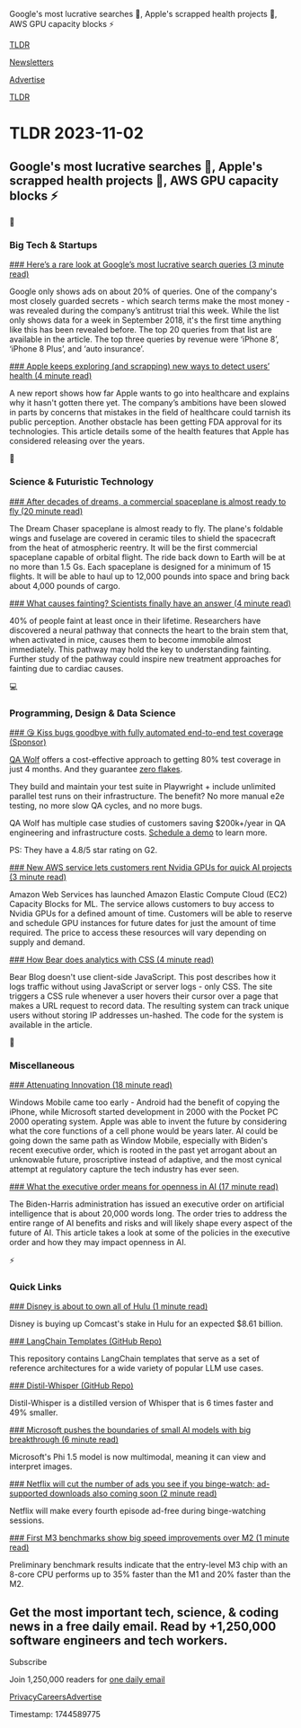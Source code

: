 Google's most lucrative searches 🔎, Apple's scrapped health projects 🏥, AWS GPU capacity blocks ⚡

[TLDR](/)

[Newsletters](/newsletters)

[Advertise](https://advertise.tldr.tech/)

[TLDR](/)

# TLDR 2023-11-02

## Google's most lucrative searches 🔎, Apple's scrapped health projects 🏥, AWS GPU capacity blocks ⚡

📱

### Big Tech & Startups

[### Here’s a rare look at Google’s most lucrative search queries (3 minute read)](https://www.theverge.com/2023/11/1/23941766/google-antitrust-trial-search-queries-ad-money?utm_source=tldrnewsletter)

Google only shows ads on about 20% of queries. One of the company's most closely guarded secrets - which search terms make the most money - was revealed during the company’s antitrust trial this week. While the list only shows data for a week in September 2018, it's the first time anything like this has been revealed before. The top 20 queries from that list are available in the article. The top three queries by revenue were ‘iPhone 8’, ‘iPhone 8 Plus’, and ‘auto insurance’.

[### Apple keeps exploring (and scrapping) new ways to detect users’ health (4 minute read)](https://www.theverge.com/2023/11/1/23941627/apple-watch-healthcare-clinics-health-app-iphone-airpods?utm_source=tldrnewsletter)

A new report shows how far Apple wants to go into healthcare and explains why it hasn't gotten there yet. The company’s ambitions have been slowed in parts by concerns that mistakes in the field of healthcare could tarnish its public perception. Another obstacle has been getting FDA approval for its technologies. This article details some of the health features that Apple has considered releasing over the years.

🚀

### Science & Futuristic Technology

[### After decades of dreams, a commercial spaceplane is almost ready to fly (20 minute read)](https://arstechnica.com/space/2023/11/after-decades-of-dreams-a-commercial-spaceplane-is-almost-ready-to-fly/?utm_source=tldrnewsletter)

The Dream Chaser spaceplane is almost ready to fly. The plane's foldable wings and fuselage are covered in ceramic tiles to shield the spacecraft from the heat of atmospheric reentry. It will be the first commercial spaceplane capable of orbital flight. The ride back down to Earth will be at no more than 1.5 Gs. Each spaceplane is designed for a minimum of 15 flights. It will be able to haul up to 12,000 pounds into space and bring back about 4,000 pounds of cargo.

[### What causes fainting? Scientists finally have an answer (4 minute read)](https://www.nature.com/articles/d41586-023-03450-3?utm_source=tldrnewsletter)

40% of people faint at least once in their lifetime. Researchers have discovered a neural pathway that connects the heart to the brain stem that, when activated in mice, causes them to become immobile almost immediately. This pathway may hold the key to understanding fainting. Further study of the pathway could inspire new treatment approaches for fainting due to cardiac causes.

💻

### Programming, Design & Data Science

[### 😘 Kiss bugs goodbye with fully automated end-to-end test coverage (Sponsor)](https://www.qawolf.com/?utm_campaign=Kissbugsgoodbye11022023&amp;utm_source=tldr&amp;utm_medium=newsletter)

[QA Wolf](https://www.qawolf.com/?utm_campaign=Kissbugsgoodbye11022023&utm_source=tldr&utm_medium=newsletter) offers a cost-effective approach to getting 80% test coverage in just 4 months. And they guarantee [zero flakes](https://www.qawolf.com/?utm_campaign=Kissbugsgoodbye11022023&utm_source=tldr&utm_medium=newsletter).

They build and maintain your test suite in Playwright + include unlimited parallel test runs on their infrastructure. The benefit? No more manual e2e testing, no more slow QA cycles, and no more bugs.

QA Wolf has multiple case studies of customers saving $200k+/year in QA engineering and infrastructure costs. [Schedule a demo](https://www.qawolf.com/?utm_campaign=Kissbugsgoodbye11022023&utm_source=tldr&utm_medium=newsletter) to learn more.

PS: They have a 4.8/5 star rating on G2.

[### New AWS service lets customers rent Nvidia GPUs for quick AI projects (3 minute read)](https://techcrunch.com/2023/11/01/new-aws-service-lets-customers-rent-nvidia-gpus-for-quick-ai-projects/?utm_source=tldrnewsletter)

Amazon Web Services has launched Amazon Elastic Compute Cloud (EC2) Capacity Blocks for ML. The service allows customers to buy access to Nvidia GPUs for a defined amount of time. Customers will be able to reserve and schedule GPU instances for future dates for just the amount of time required. The price to access these resources will vary depending on supply and demand.

[### How Bear does analytics with CSS (4 minute read)](https://herman.bearblog.dev/how-bear-does-analytics-with-css/?utm_source=tldrnewsletter)

Bear Blog doesn't use client-side JavaScript. This post describes how it logs traffic without using JavaScript or server logs - only CSS. The site triggers a CSS rule whenever a user hovers their cursor over a page that makes a URL request to record data. The resulting system can track unique users without storing IP addresses un-hashed. The code for the system is available in the article.

🎁

### Miscellaneous

[### Attenuating Innovation (18 minute read)](https://stratechery.com/2023/attenuating-innovation-ai/?utm_source=tldrnewsletter)

Windows Mobile came too early - Android had the benefit of copying the iPhone, while Microsoft started development in 2000 with the Pocket PC 2000 operating system. Apple was able to invent the future by considering what the core functions of a cell phone would be years later. AI could be going down the same path as Window Mobile, especially with Biden's recent executive order, which is rooted in the past yet arrogant about an unknowable future, proscriptive instead of adaptive, and the most cynical attempt at regulatory capture the tech industry has ever seen.

[### What the executive order means for openness in AI (17 minute read)](https://www.aisnakeoil.com/p/what-the-executive-order-means-for?utm_source=tldrnewsletter)

The Biden-Harris administration has issued an executive order on artificial intelligence that is about 20,000 words long. The order tries to address the entire range of AI benefits and risks and will likely shape every aspect of the future of AI. This article takes a look at some of the policies in the executive order and how they may impact openness in AI.

⚡

### Quick Links

[### Disney is about to own all of Hulu (1 minute read)](https://www.theverge.com/2023/11/1/23875523/disney-comcast-hulu-stake-sale?utm_source=tldrnewsletter)

Disney is buying up Comcast's stake in Hulu for an expected $8.61 billion.

[### LangChain Templates (GitHub Repo)](https://github.com/langchain-ai/langchain/tree/master/templates?utm_source=tldrnewsletter)

This repository contains LangChain templates that serve as a set of reference architectures for a wide variety of popular LLM use cases.

[### Distil-Whisper (GitHub Repo)](https://github.com/huggingface/distil-whisper?utm_source=tldrnewsletter)

Distil-Whisper is a distilled version of Whisper that is 6 times faster and 49% smaller.

[### Microsoft pushes the boundaries of small AI models with big breakthrough (6 minute read)](https://www.semafor.com/article/11/01/2023/microsoft-pushes-the-boundaries-of-small-ai-models?utm_source=tldrnewsletter)

Microsoft's Phi 1.5 model is now multimodal, meaning it can view and interpret images.

[### Netflix will cut the number of ads you see if you binge-watch; ad-supported downloads also coming soon (2 minute read)](https://9to5mac.com/2023/11/01/netflix-ad-plan-fewer-ads-binge-watching/?utm_source=tldrnewsletter)

Netflix will make every fourth episode ad-free during binge-watching sessions.

[### First M3 benchmarks show big speed improvements over M2 (1 minute read)](https://appleinsider.com/articles/23/11/01/benchmarks-confirm-apples-performance-claims-for-the-new-series-of-m3-chips?utm_medium=rss?utm_source=tldrnewsletter)

Preliminary benchmark results indicate that the entry-level M3 chip with an 8-core CPU performs up to 35% faster than the M1 and 20% faster than the M2.

## Get the most important tech, science, & coding news in a free daily email. Read by +1,250,000 software engineers and tech workers.

Subscribe

Join 1,250,000 readers for [one daily email](/api/latest/tech)

[Privacy](/privacy)[Careers](https://jobs.ashbyhq.com/tldr.tech)[Advertise](/tech/advertise)

Timestamp: 1744589775